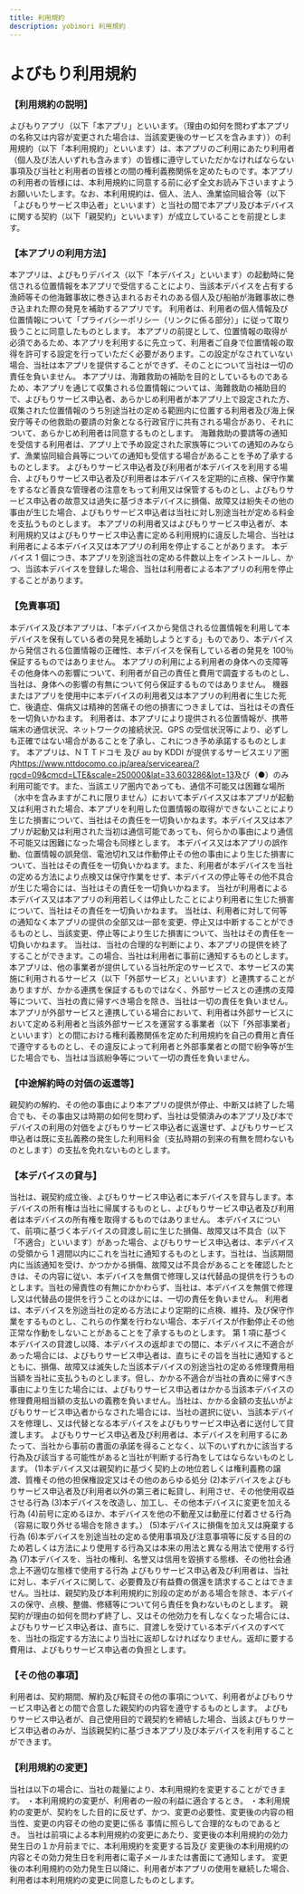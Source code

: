 ```yaml
---
title: 利用規約
description: yobimori 利用規約
---
```


# よびもり利用規約

### 【利用規約の説明】

よびもりアプリ（以下「本アプリ」といいます。（理由の如何を問わず本アプリの名称又は内容が変更された場合は、当該変更後のサービスを含みます））の利用規約（以下「本利用規約」といいます）は、本アプリのご利用にあたり利用者（個人及び法人いずれも含みます）の皆様に遵守していただかなければならない事項及び当社と利用者の皆様との間の権利義務関係を定めたものです。本アプリの利用者の皆様には、本利用規約に同意する前に必ず全文お読み下さいますようお願いいたします。なお、本利用規約は、個人、法人、漁業協同組合等（以下「よびもりサービス申込者」といいます）と当社の間で本アプリ及び本デバイスに関する契約（以下「親契約」といいます）が成立していることを前提とします。

### 【本アプリの利用方法】

本アプリは、よびもりデバイス（以下「本デバイス」といいます）の起動時に発信される位置情報を本アプリで受信することにより、当該本デバイスを占有する漁師等その他海難事故に巻き込まれるおそれのある個人及び船舶が海難事故に巻き込まれた際の発見を補助するアプリです。
利用者は、利用者の個人情報及び位置情報について「プライバシーポリシー（リンクに係る部分）」に従って取り扱うことに同意したものとします。
本アプリの前提として、位置情報の取得が必須であるため、本アプリを利用するに先立って、利用者ご自身で位置情報の取得を許可する設定を行っていただく必要があります。この設定がなされていない場合、当社は本アプリを提供することができず、そのことについて当社は一切の責任を負いません。
本アプリは、海難救助の補助を目的としているものであるため、本アプリを通じて収集される位置情報については、海難救助の補助目的で、よびもりサービス申込者、あらかじめ利用者が本アプリ上で設定された方、収集された位置情報のうち別途当社の定める範囲内に位置する利用者及び海上保安庁等その他救助の要請の対象となる行政官庁に共有される場合があり、それについて、あらかじめ利用者は同意するものとします。
海難救助の要請等の通知を受信する利用者は、アプリ上で予め設定された家族等についての通知のみならず、漁業協同組合員等についての通知も受信する場合があることを予め了承するものとします。
よびもりサービス申込者及び利用者が本デバイスを利用する場合、よびもりサービス申込者及び利用者は本デバイスを定期的に点検、保守作業をするなど善良な管理者の注意をもって利用又は保管するものとし、よびもりサービス申込者の故意又は過失に基づき本デバイスに損傷、故障又は紛失その他の事由が生じた場合、よびもりサービス申込者は当社に対し別途当社が定める料金を支払うものとします。
本アプリの利用者又はよびもりサービス申込者が、本利用規約又はよびもりサービス申込書に定める利用規約に違反した場合、当社は利用者による本デバイス又は本アプリの利用を停止することがあります。
本デバイス 1 個につき、本アプリを別途当社の定める件数以上をインストールし、かつ、当該本デバイスを登録した場合、当社は利用者による本アプリの利用を停止することがあります。

### 【免責事項】

本デバイス及び本アプリは、「本デバイスから発信される位置情報を利用して本デバイスを保有している者の発見を補助しようとする」ものであり、本デバイスから発信される位置情報の正確性、本デバイスを保有している者の発見を 100％保証するものではありません。
本アプリの利用による利用者の身体への支障等その他身体への影響について、利用者が自己の責任と費用で調査するものとし、当社は、身体への影響の有無について何ら保証するものではありません。
機器またはアプリを使用中に本デバイスの利用者又は本アプリの利用者に生じた死亡、後遺症、傷病又は精神的苦痛その他の損害につきましては、当社はその責任を一切負いかねます。
利用者は、本アプリにより提供される位置情報が、携帯端末の通信状況、ネットワークの接続状況、GPS の受信状況等により、必ずしも正確ではない場合があることを了承し、これにつき予め承諾するものとします。
本アプリは、ＮＴＴドコモ 及び au by KDDI が提供するサービスエリア圏内<https://www.nttdocomo.co.jp/area/servicearea/?rgcd=09&cmcd=LTE&scale=250000&lat=33.603286&lot=13>及び（●）のみ利用可能です。また、当該エリア圏内であっても、通信不可能又は困難な場所（水中を含みますがこれに限りません）において本デバイス又は本アプリが起動又は利用された場合、本アプリを利用した位置情報の取得ができないことにより生じた損害について、当社はその責任を一切負いかねます。本デバイス又は本アプリが起動又は利用された当初は通信可能であっても、何らかの事由により通信不可能又は困難になった場合も同様とします。
本デバイス又は本アプリの誤作動、位置情報の誤発信、電池切れ又は作動停止その他の事由により生じた損害について、当社はその責任を一切負いかねます。また、利用者が本デバイスを当社の定める方法により点検又は保守作業をせず、本デバイスの停止等その他不具合が生じた場合には、当社はその責任を一切負いかねます。
当社が利用者による本デバイス又は本アプリの利用若しくは停止したことにより利用者に生じた損害について、当社はその責任を一切負いかねます。
当社は、利用者に対して何等の通知なく本アプリの提供の全部又は一部を変更、停止又は中断することができるものとし、当該変更、停止等により生じた損害について、当社はその責任を一切負いかねます。
当社は、当社の合理的な判断により、本アプリの提供を終了することができます。この場合、当社は利用者に事前に通知するものとします。
本アプリは、他の事業者が提供している当社所定のサービスで、本サービスの実施に利用されるサービス（以下「外部サービス」といいます）と連携することがありますが、かかる連携を保証するものではなく、外部サービスとの連携の支障等について、当社の責に帰すべき場合を除き、当社は一切の責任を負いません。
本アプリが外部サービスと連携している場合において、利用者は外部サービスにおいて定める利用者と当該外部サービスを運営する事業者（以下「外部事業者」といいます）との間における権利義務関係を定めた利用規約を自己の費用と責任で遵守するものとし、その違反によって利用者と外部事業者との間で紛争等が生じた場合でも、当社は当該紛争等について一切の責任を負いません。

### 【中途解約時の対価の返還等】

親契約の解約、その他の事由により本アプリの提供が停止、中断又は終了した場合でも、その事由又は時期の如何を問わず、当社は受領済みの本アプリ及び本でデバイスの利用の対価をよびもりサービス申込者に返還せず、よびもりサービス申込者は既に支払義務の発生した利用料金（支払時期の到来の有無を問わないものとします）の支払を免れないものとします。

### 【本デバイスの貸与】

当社は、親契約成立後、よびもりサービス申込者に本デバイスを貸与します。本デバイスの所有権は当社に帰属するものとし、よびもりサービス申込者及び利用者は本デバイスの所有権を取得するものではありません。
本デバイスについて、前項に基づく本デバイスの貸渡し前に生じた損傷、故障又は不具合（以下「不適合」といいます）があった場合、よびもりサービス申込者は、本デバイスの受領から 1 週間以内にこれを当社に通知するものとします。当社は、当該期間内に当該通知を受け、かつかかる損傷、故障又は不具合があることを確認したときは、その内容に従い、本デバイスを無償で修理し又は代替品の提供を行うものとします。当社の帰責性の有無にかかわらず、当社は、本デバイスを無償で修理し又は代替品の提供を行うことのほかには、一切の責任を負いません。
利用者は、本デバイスを別途当社の定める方法により定期的に点検、維持、及び保守作業をするものとし、これらの作業を行わない場合、本デバイスが作動停止その他正常な作動をしないことがあることを了承するものとします。
第 1 項に基づく本デバイスの貸渡し以降、本デバイスの返却までの間に、本デバイスに不適合があった場合には、よびもりサービス申込者は、直ちにその旨を当社に通知するとともに、損傷、故障又は滅失した当該本デバイスの別途当社の定める修理費用相当額を当社に支払うものとします。但し、かかる不適合が当社の責めに帰すべき事由により生じた場合には、よびもりサービス申込者はかかる当該本デバイスの修理費用相当額の支払いの義務を負いません。当社は、かかる金額の支払いがよびもりサービス申込者からなされた場合には、当社の選択に従い、当該本デバイスを修理し、又は代替となる本デバイスをよびもりサービス申込者に送付して貸渡します。
よびもりサービス申込者及び利用者は、本デバイスを利用するにあたって、当社から事前の書面の承諾を得ることなく、以下のいずれかに該当する行為及び該当する可能性があると当社が判断する行為をしてはならないものとします。
(1)本デバイス又は親契約に基づく契約上の地位若しくは権利義務の譲渡、質権その他の担保権設定又はその他のあらゆる処分
(2)本デバイスをよびもりサービス申込者及び利用者以外の第三者に転貸し、利用させ、その他使用収益させる行為
(3)本デバイスを改造し、加工し、その他本デバイスに変更を加える行為
(4)前号に定めるほか、本デバイスを他の不動産又は動産に付着させる行為（容易に取り外せる場合を除きます。）
(5)本デバイスに損傷を加え又は廃棄する行為
(6)本デバイスを別途当社の定める使用事項及び注意事項等に反する目的のため若しくは方法により使用する行為又は本来の用法と異なる用法で使用する行為
(7)本デバイスを、当社の権利、名誉又は信用を毀損する態様、その他社会通念上不適切な態様で使用する行為
よびもりサービス申込者及び利用者は、当社に対し、本デバイスに関して、必要費及び有益費の償還を請求することはできません。当社は、親契約及び本利用規約に別段の定めがある場合を除き、本デバイスの保守、点検、整備、修繕等について何ら責任を負わないものとします。
親契約が理由の如何を問わず終了し、又はその他効力を有しなくなった場合には、よびもりサービス申込者は、直ちに、貸渡しを受けている本デバイスのすべてを、当社の指定する方法により当社に返却しなければなりません。返却に要する費用は、よびもりサービス申込者の負担とします。

### 【その他の事項】

利用者は、契約期間、解約及び転貸その他の事項について、利用者がよびもりサービス申込者との間で合意した親契約の内容を遵守するものとします。
よびもりサービス申込者が、自己使用目的で親契約を締結した場合、当該よびもりサービス申込者のみが、当該親契約に基づき本アプリ及び本デバイスを利用することができます。

### 【利用規約の変更】

当社は以下の場合に、当社の裁量により、本利用規約を変更することができます。
・本利用規約の変更が、利用者の一般の利益に適合するとき。
・本利用規約の変更が、契約をした目的に反せず、かつ、変更の必要性、変更後の内容の相当性、変更の内容その他の変更に係る 事情に照らして合理的なものであるとき。
当社は前項による本利用規約の変更にあたり、変更後の本利用規約の効力発生日の１か月前までに、本利用規約を変更する旨及び 変更後の本利用規約の内容とその効力発生日を利用者に電子メールまたは書面にて通知します。
変更後の本利用規約の効力発生日以降に、利用者が本アプリの使用を継続した場合、利用者は本利用規約の変更に同意したものとします。

